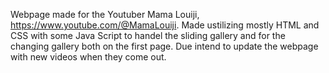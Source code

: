 Webpage made for the Youtuber Mama Louiji, https://www.youtube.com/@MamaLouiji. 
Made ustilizing mostly HTML and CSS with some Java Script to handel the sliding gallery and for the changing gallery both on the 
first page.
Due intend to update the webpage with new videos when they come out. 
